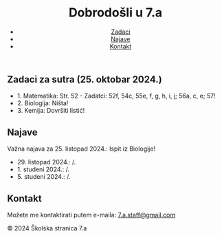 
<!DOCTYPE html>
<html lang="hr">
<head>
    <meta charset="UTF-8">
    <meta name="viewport" content="width=device-width, initial-scale=1.0">
    <title>Školske Zadace</title>
    <link rel="stylesheet" href="styles.css"> <!-- Link to CSS if you have one -->
</head>
<body>
    <header>
        <h1>Dobrodošli u 7.a</h1>
        <nav>
            <ul>
                <li><a href="#homework">Zadaci</a></li>
                <li><a href="#announcements">Najave</a></li>
                <li><a href="#contact">Kontakt</a></li>
            </ul>
        </nav>
    </header>
    <main>
        <section id="homework">
            <h2>Zadaci za sutra (25. oktobar 2024.)</h2>
            <ul>
                <li>1. Matematika: Str. 52 - Zadatci: 52f, 54c, 55e, f, g, h, i, j; 56a, c, e; 57!</li>
                <li>2. Biologija: Ništa!</li>
                <li>3. Kemija: Dovršiti listić!</li>
            </ul>
        </section>
        <section id="announcements">
            <h2>Najave</h2>
            <p>Važna najava za 25. listopad 2024.: Ispit iz Biologije!</p>
            <ul>
                <li>29. listopad 2024.: /.</li>
                <li>1. studeni 2024.: /.</li>
                <li>5. studeni 2024.: /.</li>
            </ul>
        </section>
        <section id="contact">
            <h2>Kontakt</h2>
            <p>Možete me kontaktirati putem e-maila: <a href="mailto:7.a.staff@gmail.com">7.a.staff@gmail.com</a></p>
        </section>
    </main>
    <footer>
        <p>&copy; 2024 Školska stranica 7.a</p>
    </footer>
</body>
</html>
